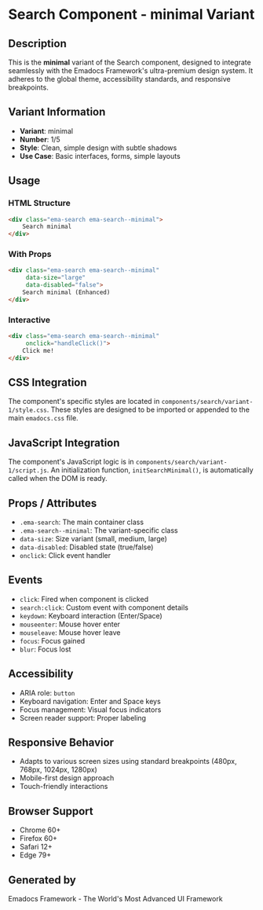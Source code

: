 # Search Component - minimal Variant

## Description
This is the **minimal** variant of the Search component, designed to integrate seamlessly with the Emadocs Framework's ultra-premium design system. It adheres to the global theme, accessibility standards, and responsive breakpoints.

## Variant Information
- **Variant**: minimal
- **Number**: 1/5
- **Style**: Clean, simple design with subtle shadows
- **Use Case**: Basic interfaces, forms, simple layouts

## Usage

### HTML Structure
```html
<div class="ema-search ema-search--minimal">
    Search minimal
</div>
```

### With Props
```html
<div class="ema-search ema-search--minimal" 
     data-size="large" 
     data-disabled="false">
    Search minimal (Enhanced)
</div>
```

### Interactive
```html
<div class="ema-search ema-search--minimal" 
     onclick="handleClick()">
    Click me!
</div>
```

## CSS Integration
The component's specific styles are located in `components/search/variant-1/style.css`. These styles are designed to be imported or appended to the main `emadocs.css` file.

## JavaScript Integration
The component's JavaScript logic is in `components/search/variant-1/script.js`. An initialization function, `initSearchMinimal()`, is automatically called when the DOM is ready.

## Props / Attributes
- `.ema-search`: The main container class
- `.ema-search--minimal`: The variant-specific class
- `data-size`: Size variant (small, medium, large)
- `data-disabled`: Disabled state (true/false)
- `onclick`: Click event handler

## Events
- `click`: Fired when component is clicked
- `search:click`: Custom event with component details
- `keydown`: Keyboard interaction (Enter/Space)
- `mouseenter`: Mouse hover enter
- `mouseleave`: Mouse hover leave
- `focus`: Focus gained
- `blur`: Focus lost

## Accessibility
- ARIA role: `button`
- Keyboard navigation: Enter and Space keys
- Focus management: Visual focus indicators
- Screen reader support: Proper labeling

## Responsive Behavior
- Adapts to various screen sizes using standard breakpoints (480px, 768px, 1024px, 1280px)
- Mobile-first design approach
- Touch-friendly interactions

## Browser Support
- Chrome 60+
- Firefox 60+
- Safari 12+
- Edge 79+

## Generated by
Emadocs Framework - The World's Most Advanced UI Framework
